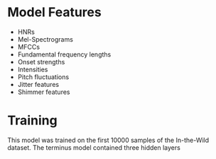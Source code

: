 # Model Features
- HNRs
- Mel-Spectrograms
- MFCCs
- Fundamental frequency lengths
- Onset strengths
- Intensities
- Pitch fluctuations
- Jitter features
- Shimmer features
# Training
This model was trained on the first 10000 samples of the In-the-Wild dataset. The terminus model
contained three hidden layers
